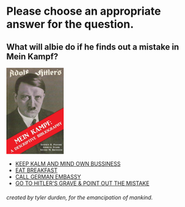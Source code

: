 # Please choose an appropriate answer for the question.

## What will albie do if he finds out a mistake in Mein Kampf?

<img src="media/hitler.jpg" width="150"/>


* [KEEP KALM AND MIND OWN BUSSINESS](./nice.md)
* [EAT BREAKFAST](./nice.md)
* [CALL GERMAN EMBASSY](./nice.md)
* [GO TO HITLER'S GRAVE & POINT OUT THE MISTAKE](./5.md)



###### created by tyler durden, for the  emancipation of mankind.

